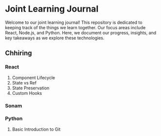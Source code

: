 # Joint Learning Journal

Welcome to our joint learning journal! This repository is dedicated to keeping track of the things we learn together. Our focus areas include React, Node.js, and Python. Here, we document our progress, insights, and key takeaways as we explore these technologies.

## Chhiring

### React
1. Component Lifecycle  
2. State vs Ref  
3. State Preservation
4. Custom Hooks

### Sonam

### Python
1. Basic Introduction to Git  